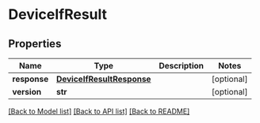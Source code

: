 # DeviceIfResult

## Properties
Name | Type | Description | Notes
------------ | ------------- | ------------- | -------------
**response** | [**DeviceIfResultResponse**](DeviceIfResultResponse.md) |  | [optional] 
**version** | **str** |  | [optional] 

[[Back to Model list]](../README.md#documentation-for-models) [[Back to API list]](../README.md#documentation-for-api-endpoints) [[Back to README]](../README.md)


